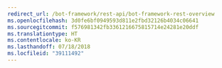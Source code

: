 ```yaml
---
redirect_url: /bot-framework/rest-api/bot-framework-rest-overview
ms.openlocfilehash: 3d0fe6bf0949593d811e2fbd32126b4034c06641
ms.sourcegitcommit: f576981342fb3361216675815714e24281e20ddf
ms.translationtype: HT
ms.contentlocale: ko-KR
ms.lasthandoff: 07/18/2018
ms.locfileid: "39111492"
---
```

